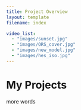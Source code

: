 ```yaml
---
title: Project Overview
layout: template
filename: index

video_list:
  - "images/sunset.jpg"
  - "images/ORS_cover.jpg"
  - "images/new_model.jpg"
  - "images/hes_iso.jpg"
---
```


# My Projects

more words
